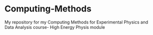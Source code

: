 # Computing-Methods
My repository for my Computing Methods for Experimental Physics and Data Analysis course- High Energy Physis module
